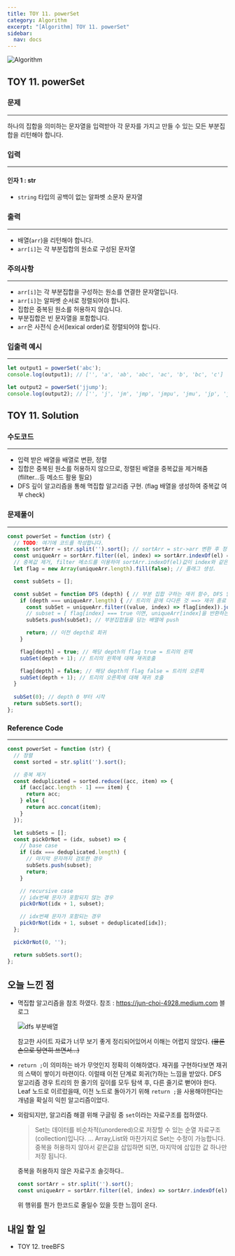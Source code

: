 ```yaml
---
title: TOY 11. powerSet
category: Algorithm
excerpt: "[Algorithm] TOY 11. powerSet"
sidebar:
  nav: docs
---
```


![Algorithm](https://user-images.githubusercontent.com/83164003/131701318-f0ff36c4-1fcc-4f21-b978-18a9d8ec3386.jpg)
## TOY 11. powerSet
### 문제
---
하나의 집합을 의미하는 문자열을 입력받아 각 문자를 가지고 만들 수 있는 모든 부분집합을 리턴해야 합니다.



### 입력
---
#### 인자 1 : str
- `string` 타입의 공백이 없는 알파벳 소문자 문자열

### 출력
---
- 배열(`arr`)을 리턴해야 합니다.
- `arr[i]`는 각 부분집합의 원소로 구성된 문자열

### 주의사항
---
- `arr[i]`는 각 부분집합을 구성하는 원소를 연결한 문자열입니다.
- `arr[i]`는 알파벳 순서로 정렬되어야 합니다.
- 집합은 중복된 원소를 허용하지 않습니다.
- 부분집합은 빈 문자열을 포함합니다.
- `arr`은 사전식 순서(lexical order)로 정렬되어야 합니다.

### 입출력 예시
---
```javascript
let output1 = powerSet('abc');
console.log(output1); // ['', 'a', 'ab', 'abc', 'ac', 'b', 'bc', 'c']

let output2 = powerSet('jjump');
console.log(output2); // ['', 'j', 'jm', 'jmp', 'jmpu', 'jmu', 'jp', 'jpu', 'ju', 'm', 'mp', 'mpu', 'mu', 'p', 'pu', 'u']
```


## TOY 11. Solution
### 수도코드
---
- 입력 받은 배열을 배열로 변환, 정렬
- 집합은 중복된 원소를 허용하지 않으므로, 정렬된 배열을 중복값을 제거해줌 (flilter...등 메소드 활용 필요)
- DFS 깊이 알고리즘을 통해 멱집합 알고리즘 구현. (flag 배열을 생성하여 중복값 여부 check)

### 문제풀이
---
```javascript 
const powerSet = function (str) {
  // TODO: 여기에 코드를 작성합니다.
  const sortArr = str.split('').sort(); // sortArr = str->arr 변환 후 정렬한다.
  const uniqueArr = sortArr.filter((el, index) => sortArr.indexOf(el) === index) 
  // 중복값 제거, filter 메소드를 이용하여 sortArr.indexOf(el)값이 index와 같은 조건의 uniqe한 값들로 채운 배열을 선언.
  let flag = new Array(uniqueArr.length).fill(false); // 플래그 생성.

  const subSets = [];

  const subSet = function DFS (depth) { // 부분 집합 구하는 재귀 함수, DFS 알고리즘
    if (depth === uniqueArr.length) { // 트리의 끝에 다다른 것 ==> 재귀 종료 조건
      const subSet = uniqueArr.filter((value, index) => flag[index]).join(''); 
      // subset = [ flag[index] === true 이면, uniqueArr[index]을 반환하는 배열이 생성된다]
      subSets.push(subSet); // 부분집합들을 담는 배열에 push

      return; // 이전 depth로 회귀
    }

    flag[depth] = true; // 해당 depth의 flag true = 트리의 왼쪽
    subSet(depth + 1); // 트리의 왼쪽에 대해 재귀호출

    flag[depth] = false; // 해당 depth의 flag false = 트리의 오른쪽
    subSet(depth + 1); // 트리의 오른쪽에 대해 재귀 호출
  }
  
  subSet(0); // depth 0 부터 시작
  return subSets.sort();
};

```
### Reference Code
---
```javascript
const powerSet = function (str) {
  // 정렬
  const sorted = str.split('').sort();

  // 중복 제거
  const deduplicated = sorted.reduce((acc, item) => {
    if (acc[acc.length - 1] === item) {
      return acc;
    } else {
      return acc.concat(item);
    }
  });

  let subSets = [];
  const pickOrNot = (idx, subset) => {
    // base case
    if (idx === deduplicated.length) {
      // 마지막 문자까지 검토한 경우
      subSets.push(subset);
      return;
    }

    // recursive case
    // idx번째 문자가 포함되지 않는 경우
    pickOrNot(idx + 1, subset);

    // idx번째 문자가 포함되는 경우
    pickOrNot(idx + 1, subset + deduplicated[idx]);
  };

  pickOrNot(0, '');

  return subSets.sort();
};
```
## 오늘 느낀 점
- 멱집합 알고리즘을 참조 하였다. 참조 : <a href="https://jun-choi-4928.medium.com/javascript%EB%A1%9C-%EB%A9%B1%EC%A7%91%ED%95%A9-powerset-%EB%A6%AC%ED%84%B4%ED%95%98%EB%8A%94-%ED%95%A8%EC%88%98-%EA%B5%AC%ED%98%84%ED%95%98%EA%B8%B0-f1cce8cc3268" target="_blank">https://jun-choi-4928.medium.com</a> 블로그

  ![dfs 부분배열 ](https://user-images.githubusercontent.com/83164003/132379995-ab48baeb-7ac0-476d-bd0c-39ca5ca1b140.png)

  참고한 사이트 자료가 너무 보기 좋게 정리되어있어서 이해는 어렵지 않았다. ~~(물론 손으로 당연히 쓰면서...)~~

- `return ;`이 의미하는 바가 무엇인지 정확히 이해하였다. 재귀를 구현하다보면 재귀의 스택이 쌓이기 마련이다. 이럴때 이전 단계로 회귀(?)하는 느낌을 받았다. DFS 알고리즘 경우 트리의 한 줄기의 깊이를 모두 탐색 후, 다른 줄기로 뻗어야 한다. Leaf 노드로 이르렀을때, 이전 노드로 돌아가기 위해 `return ;`을 사용해야한다는 개념을 확실히 익힌 알고리즘이었다.

- 외람되지만, 알고리즘 해결 위해 구글링 중 `set`이라는 자료구조를 접하였다. 
  > Set는 데이터를 비순차적(unordered)으로 저장할 수 있는 순열 자료구조 (collection)입니다. ... Array,List와 마찬가지로 Set는 수정이 가능합니다. 중복을 허용하지 않아서 같은값을 삽입하면 되면, 마지막에 삽입한 값 하나만 저장 됩니다. 

  중복을 허용하지 않은 자료구조 솔깃하다..

  ```javascript
  const sortArr = str.split('').sort();
  const uniqueArr = sortArr.filter((el, index) => sortArr.indexOf(el) === index)
	```
	
	위 행위를 뭔가 한코드로 줄일수 있을 듯한 느낌이 온다.
	
	
## 내일 할 일
- TOY 12. treeBFS
